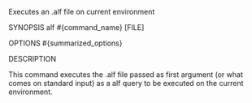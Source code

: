 
Executes an .alf file on current environment

SYNOPSIS
  alf #{command_name} [FILE]

OPTIONS
#{summarized_options}

DESCRIPTION

This command executes the .alf file passed as first argument (or what comes
on standard input) as a alf query to be executed on the current environment.

